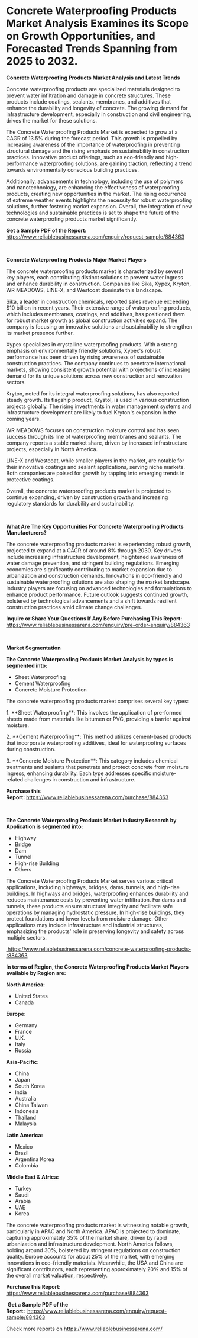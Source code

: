 <p><h1>Concrete Waterproofing Products Market Analysis Examines its Scope on Growth Opportunities, and Forecasted Trends Spanning from 2025 to 2032.</h1></p><p><strong>Concrete Waterproofing Products Market Analysis and Latest Trends</strong></p>
<p><p>Concrete waterproofing products are specialized materials designed to prevent water infiltration and damage in concrete structures. These products include coatings, sealants, membranes, and additives that enhance the durability and longevity of concrete. The growing demand for infrastructure development, especially in construction and civil engineering, drives the market for these solutions. </p><p>The Concrete Waterproofing Products Market is expected to grow at a CAGR of 13.5% during the forecast period. This growth is propelled by increasing awareness of the importance of waterproofing in preventing structural damage and the rising emphasis on sustainability in construction practices. Innovative product offerings, such as eco-friendly and high-performance waterproofing solutions, are gaining traction, reflecting a trend towards environmentally conscious building practices. </p><p>Additionally, advancements in technology, including the use of polymers and nanotechnology, are enhancing the effectiveness of waterproofing products, creating new opportunities in the market. The rising occurrence of extreme weather events highlights the necessity for robust waterproofing solutions, further fostering market expansion. Overall, the integration of new technologies and sustainable practices is set to shape the future of the concrete waterproofing products market significantly.</p></p>
<p><strong>Get a Sample PDF of the Report:&nbsp;</strong> <a href="https://www.reliablebusinessarena.com/enquiry/request-sample/884363?utm_campaign=1871&utm_medium=2&utm_source=Github&utm_content=ia&utm_term=05032025&utm_id=concrete-waterproofing-products">https://www.reliablebusinessarena.com/enquiry/request-sample/884363</a></p>
<p>&nbsp;</p>
<p><strong>Concrete Waterproofing Products Major Market Players</strong></p>
<p><p>The concrete waterproofing products market is characterized by several key players, each contributing distinct solutions to prevent water ingress and enhance durability in construction. Companies like Sika, Xypex, Kryton, WR MEADOWS, LINE-X, and Westcoat dominate this landscape.</p><p>Sika, a leader in construction chemicals, reported sales revenue exceeding $10 billion in recent years. Their extensive range of waterproofing products, which includes membranes, coatings, and additives, has positioned them for robust market growth as global construction activities expand. The company is focusing on innovative solutions and sustainability to strengthen its market presence further.</p><p>Xypex specializes in crystalline waterproofing products. With a strong emphasis on environmentally friendly solutions, Xypex's robust performance has been driven by rising awareness of sustainable construction practices. The company continues to penetrate international markets, showing consistent growth potential with projections of increasing demand for its unique solutions across new construction and renovation sectors.</p><p>Kryton, noted for its integral waterproofing solutions, has also reported steady growth. Its flagship product, Krystol, is used in various construction projects globally. The rising investments in water management systems and infrastructure development are likely to fuel Kryton's expansion in the coming years.</p><p>WR MEADOWS focuses on construction moisture control and has seen success through its line of waterproofing membranes and sealants. The company reports a stable market share, driven by increased infrastructure projects, especially in North America.</p><p>LINE-X and Westcoat, while smaller players in the market, are notable for their innovative coatings and sealant applications, serving niche markets. Both companies are poised for growth by tapping into emerging trends in protective coatings.</p><p>Overall, the concrete waterproofing products market is projected to continue expanding, driven by construction growth and increasing regulatory standards for durability and sustainability.</p></p>
<p>&nbsp;</p>
<p><strong>What Are The Key Opportunities For Concrete Waterproofing Products Manufacturers?</strong></p>
<p><p>The concrete waterproofing products market is experiencing robust growth, projected to expand at a CAGR of around 8% through 2030. Key drivers include increasing infrastructure development, heightened awareness of water damage prevention, and stringent building regulations. Emerging economies are significantly contributing to market expansion due to urbanization and construction demands. Innovations in eco-friendly and sustainable waterproofing solutions are also shaping the market landscape. Industry players are focusing on advanced technologies and formulations to enhance product performance. Future outlook suggests continued growth, bolstered by technological advancements and a shift towards resilient construction practices amid climate change challenges.</p></p>
<p><strong>Inquire or Share Your Questions If Any Before Purchasing This Report:</strong> <a href="https://www.reliablebusinessarena.com/enquiry/pre-order-enquiry/884363?utm_campaign=1871&utm_medium=2&utm_source=Github&utm_content=ia&utm_term=05032025&utm_id=concrete-waterproofing-products">https://www.reliablebusinessarena.com/enquiry/pre-order-enquiry/884363</a></p>
<p>&nbsp;</p>
<p><strong>Market Segmentation</strong></p>
<p><strong>The Concrete Waterproofing Products Market Analysis by types is segmented into:</strong></p>
<p><ul><li>Sheet Waterproofing</li><li>Cement Waterproofing</li><li>Concrete Moisture Protection</li></ul></p>
<p><p>The concrete waterproofing products market comprises several key types: </p><p>1. **Sheet Waterproofing**: This involves the application of pre-formed sheets made from materials like bitumen or PVC, providing a barrier against moisture.</p><p>2. **Cement Waterproofing**: This method utilizes cement-based products that incorporate waterproofing additives, ideal for waterproofing surfaces during construction.</p><p>3. **Concrete Moisture Protection**: This category includes chemical treatments and sealants that penetrate and protect concrete from moisture ingress, enhancing durability. Each type addresses specific moisture-related challenges in construction and infrastructure.</p></p>
<p><strong>Purchase this Report:&nbsp;</strong><a href="https://www.reliablebusinessarena.com/purchase/884363?utm_campaign=1871&utm_medium=2&utm_source=Github&utm_content=ia&utm_term=05032025&utm_id=concrete-waterproofing-products">https://www.reliablebusinessarena.com/purchase/884363</a></p>
<p>&nbsp;</p>
<p><strong>The Concrete Waterproofing Products Market Industry Research by Application is segmented into:</strong></p>
<p><ul><li>Highway</li><li>Bridge</li><li>Dam</li><li>Tunnel</li><li>High-rise Building</li><li>Others</li></ul></p>
<p><p>The Concrete Waterproofing Products Market serves various critical applications, including highways, bridges, dams, tunnels, and high-rise buildings. In highways and bridges, waterproofing enhances durability and reduces maintenance costs by preventing water infiltration. For dams and tunnels, these products ensure structural integrity and facilitate safe operations by managing hydrostatic pressure. In high-rise buildings, they protect foundations and lower levels from moisture damage. Other applications may include infrastructure and industrial structures, emphasizing the products' role in preserving longevity and safety across multiple sectors.</p></p>
<p><a href="https://www.reliablebusinessarena.com/concrete-waterproofing-products-r884363?utm_campaign=1871&utm_medium=2&utm_source=Github&utm_content=ia&utm_term=05032025&utm_id=concrete-waterproofing-products">&nbsp;https://www.reliablebusinessarena.com/concrete-waterproofing-products-r884363</a></p>
<p><strong>In terms of Region, the Concrete Waterproofing Products Market Players available by Region are:</strong></p>
<p>
    <p> <strong> North America: </strong>
        <ul>
            <li>United States</li>
            <li>Canada</li>
        </ul>
        </p> 
    <p> <strong> Europe: </strong>
        <ul>
            <li>Germany</li>
            <li>France</li>
            <li>U.K.</li>
            <li>Italy</li>
            <li>Russia</li>
        </ul>
        </p> 
    <p> <strong> Asia-Pacific: </strong>
        <ul>
            <li>China</li>
            <li>Japan</li>
            <li>South Korea</li>
            <li>India</li>
            <li>Australia</li>
            <li>China Taiwan</li>
            <li>Indonesia</li>
            <li>Thailand</li>
            <li>Malaysia</li>
        </ul>
        </p> 
    <p> <strong> Latin America: </strong>
        <ul>
            <li>Mexico</li>
            <li>Brazil</li>
            <li>Argentina Korea</li>
            <li>Colombia</li>
        </ul>
        </p> 
    <p> <strong> Middle East & Africa: </strong>
        <ul>
            <li>Turkey</li>
            <li>Saudi</li>
            <li>Arabia</li>
            <li>UAE</li>
            <li>Korea</li>
        </ul>
    </p>
    </p>
<p><p>The concrete waterproofing products market is witnessing notable growth, particularly in APAC and North America. APAC is projected to dominate, capturing approximately 35% of the market share, driven by rapid urbanization and infrastructure development. North America follows, holding around 30%, bolstered by stringent regulations on construction quality. Europe accounts for about 25% of the market, with emerging innovations in eco-friendly materials. Meanwhile, the USA and China are significant contributors, each representing approximately 20% and 15% of the overall market valuation, respectively.</p></p>
<p><strong>Purchase this Report: </strong><a href="https://www.reliablebusinessarena.com/purchase/884363?utm_campaign=1871&utm_medium=2&utm_source=Github&utm_content=ia&utm_term=05032025&utm_id=concrete-waterproofing-products">https://www.reliablebusinessarena.com/purchase/884363</a></p>
<p>&nbsp;<strong>Get a Sample PDF of the Report:&nbsp;&nbsp;</strong><a href="https://www.reliablebusinessarena.com/enquiry/request-sample/884363?utm_campaign=1871&utm_medium=2&utm_source=Github&utm_content=ia&utm_term=05032025&utm_id=concrete-waterproofing-products">https://www.reliablebusinessarena.com/enquiry/request-sample/884363</a></p>
<p><strong></strong></p>
<p>Check more reports on <a href="https://www.reliablebusinessarena.com/?utm_campaign=1871&utm_medium=2&utm_source=Github&utm_content=ia&utm_term=05032025&utm_id=concrete-waterproofing-products">https://www.reliablebusinessarena.com/</a></p>